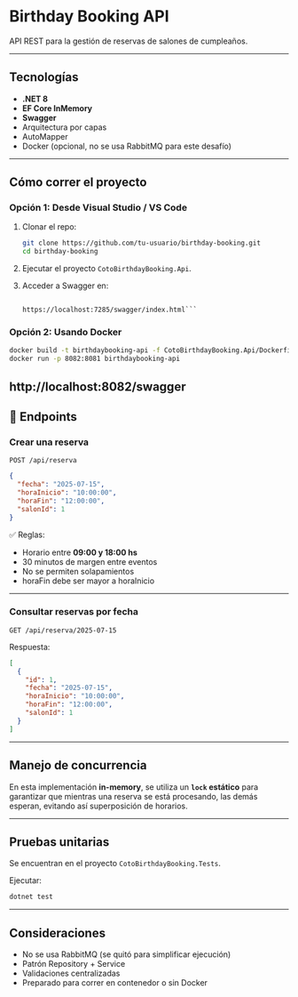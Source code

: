 #  Birthday Booking API

API REST para la gestión de reservas de salones de cumpleaños.

---

##  Tecnologías

- **.NET 8**
- **EF Core InMemory**
- **Swagger**
- Arquitectura por capas
- AutoMapper
- Docker (opcional, no se usa RabbitMQ para este desafío)

---

##  Cómo correr el proyecto

### Opción 1: Desde Visual Studio / VS Code

1. Clonar el repo:
   ```bash
   git clone https://github.com/tu-usuario/birthday-booking.git
   cd birthday-booking
   ```

2. Ejecutar el proyecto `CotoBirthdayBooking.Api`.

3. Acceder a Swagger en:
   ```
  
   https://localhost:7285/swagger/index.html```

### Opción 2: Usando Docker

```bash
docker build -t birthdaybooking-api -f CotoBirthdayBooking.Api/Dockerfile .
docker run -p 8082:8081 birthdaybooking-api
```
 http://localhost:8082/swagger
---

## 🧪 Endpoints

### Crear una reserva

`POST /api/reserva`

```json
{
  "fecha": "2025-07-15",
  "horaInicio": "10:00:00",
  "horaFin": "12:00:00",
  "salonId": 1
}
```

✅ Reglas:

- Horario entre **09:00 y 18:00 hs**
- 30 minutos de margen entre eventos
- No se permiten solapamientos
- horaFin debe ser mayor a horaInicio

---

### Consultar reservas por fecha

`GET /api/reserva/2025-07-15`

Respuesta:

```json
[
  {
    "id": 1,
    "fecha": "2025-07-15",
    "horaInicio": "10:00:00",
    "horaFin": "12:00:00",
    "salonId": 1
  }
]
```

---

##  Manejo de concurrencia

En esta implementación **in-memory**, se utiliza un **`lock` estático** 
para garantizar que mientras una reserva se está procesando, 
las demás esperan, evitando así superposición de horarios.

---

##  Pruebas unitarias

Se encuentran en el proyecto `CotoBirthdayBooking.Tests`.

Ejecutar:

```bash
dotnet test
```

---

## Consideraciones

- No se usa RabbitMQ (se quitó para simplificar ejecución)
- Patrón Repository + Service
- Validaciones centralizadas
- Preparado para correr en contenedor o sin Docker


